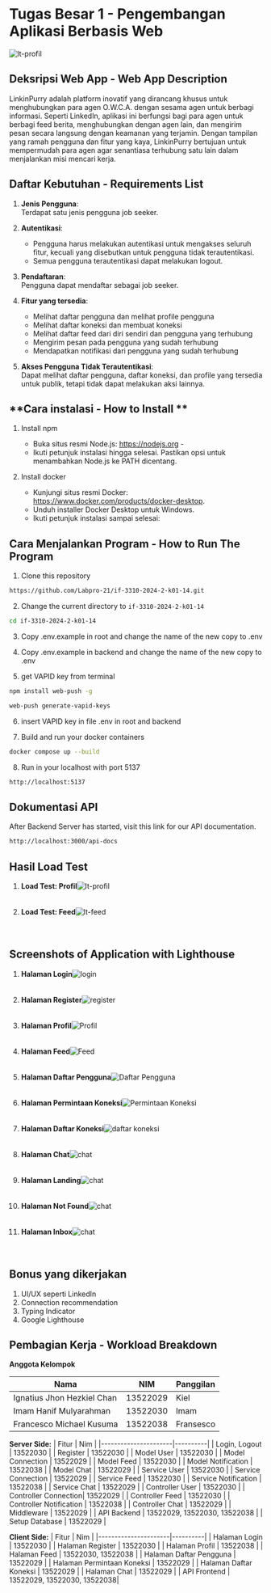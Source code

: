 # Tugas Besar 1 - Pengembangan Aplikasi Berbasis Web

![lt-profil](./frontend/public/images/linkedin.png)<br/>

## **Deksripsi Web App - Web App Description**

LinkinPurry adalah platform inovatif yang dirancang khusus untuk menghubungkan para agen O.W.C.A. dengan sesama agen untuk berbagi informasi. Seperti LinkedIn, aplikasi ini berfungsi bagi para agen untuk berbagi feed berita, menghubungkan dengan agen lain, dan mengirim pesan secara langsung dengan keamanan yang terjamin. Dengan tampilan yang ramah pengguna dan fitur yang kaya, LinkinPurry bertujuan untuk mempermudah para agen agar senantiasa terhubung satu lain dalam menjalankan misi mencari kerja.

## **Daftar Kebutuhan - Requirements List**

1. **Jenis Pengguna**:  
   Terdapat satu jenis pengguna job seeker.

2. **Autentikasi**:

   - Pengguna harus melakukan autentikasi untuk mengakses seluruh fitur, kecuali yang disebutkan untuk pengguna tidak terautentikasi.
   - Semua pengguna terautentikasi dapat melakukan logout.

3. **Pendaftaran**:  
   Pengguna dapat mendaftar sebagai job seeker.

5. **Fitur yang tersedia**:

   - Melihat daftar pengguna dan melihat profile pengguna
   - Melihat daftar koneksi dan membuat koneksi
   - Melihat daftar feed dari diri sendiri dan pengguna yang terhubung
   - Mengirim pesan pada pengguna yang sudah terhubung 
   - Mendapatkan notifikasi dari pengguna yang sudah terhubung

6. **Akses Pengguna Tidak Terautentikasi**:  
   Dapat melihat daftar pengguna, daftar koneksi, dan profile yang tersedia untuk publik, tetapi tidak dapat melakukan aksi lainnya.

## **Cara instalasi - How to Install **
1. Install npm
   - Buka situs resmi Node.js: https://nodejs.org - 
   - Ikuti petunjuk instalasi hingga selesai. Pastikan opsi untuk menambahkan Node.js ke PATH dicentang.

2. Install docker
   - Kunjungi situs resmi Docker: https://www.docker.com/products/docker-desktop.
   - Unduh installer Docker Desktop untuk Windows.
   - Ikuti petunjuk instalasi sampai selesai:

## **Cara Menjalankan Program - How to Run The Program**

1. Clone this repository

```sh
https://github.com/Labpro-21/if-3310-2024-2-k01-14.git
```

2. Change the current directory to `if-3310-2024-2-k01-14`

```sh
cd if-3310-2024-2-k01-14
```

3. Copy .env.example in root and change the name of the new copy to .env

4. Copy .env.example in backend and change the name of the new copy to .env

5. get VAPID key from terminal
```sh
npm install web-push -g

web-push generate-vapid-keys
```

6. insert VAPID key in file .env in root and backend

7. Build and run your docker containers

```sh
docker compose up --build
```

8. Run in your localhost with port 5137

```sh
http://localhost:5137
```

## Dokumentasi API  
After Backend Server has started, visit this link for our API documentation.
```sh
http://localhost:3000/api-docs
```

## Hasil Load Test
1. <strong>Load Test: Profil</strong>![lt-profil](./frontend/public/images/load_test_profil.jpg)<br/><br/><br/>
1. <strong>Load Test: Feed</strong>![lt-feed](./frontend/public/images/load_test_feed.png)<br/><br/><br/>

## **Screenshots of Application with Lighthouse**
1. <strong>Halaman Login</strong>![login](./images/login.png)<br/><br/><br/>
2. <strong>Halaman Register</strong>![register](./images/register.png)<br/><br/><br/>
3. <strong>Halaman Profil</strong>![Profil](./images/profile.png)<br/><br/><br/>
4. <strong>Halaman Feed</strong>![Feed](./images/feed.png)<br/><br/><br/>
5. <strong>Halaman Daftar Pengguna</strong>![Daftar Pengguna](./images/users.png)<br/><br/><br/>
6. <strong>Halaman Permintaan Koneksi</strong>![Permintaan Koneksi](./images/requests.png)<br/><br/><br/>
7. <strong>Halaman Daftar Koneksi</strong>![daftar koneksi](./images/connections.png)<br/><br/><br/>
8. <strong>Halaman Chat</strong>![chat](./images/chat.png)<br/><br/><br/>
9. <strong>Halaman Landing</strong>![chat](./images/landing-page.png)<br/><br/><br/>
10. <strong>Halaman Not Found</strong>![chat](./images/not-found.png)<br/><br/><br/>
11. <strong>Halaman Inbox</strong>![chat](./images/inbox.png)<br/><br/><br/>

## **Bonus yang dikerjakan**

1. UI/UX seperti LinkedIn
2. Connection recommendation
3. Typing Indicator
4. Google Lighthouse

## **Pembagian Kerja - Workload Breakdown**

**Anggota Kelompok**

| Nama            | NIM      | Panggilan |
| --------------- | -------- | --------- |
| Ignatius Jhon Hezkiel Chan | 13522029 | Kiel     |
| Imam Hanif Mulyarahman  | 13522030 | Imam     |
| Francesco Michael Kusuma   | 13522038 | Fransesco   |

**Server Side:**
| Fitur | Nim |
|----------------------|----------|
| Login, Logout        | 13522030 |
| Register             | 13522030 |
| Model User           | 13522030 |
| Model Connection     | 13522029 |
| Model Feed           | 13522030 |
| Model Notification   | 13522038 |
| Model Chat           | 13522029 |
| Service User         | 13522030 |
| Service Connection   | 13522029 |
| Service Feed         | 13522030 |
| Service Notification | 13522038 |
| Service Chat         | 13522029 |
| Controller User      | 13522030 |
| Controller Connection| 13522029 |
| Controller Feed      | 13522030 |
| Controller Notification | 13522038 |
| Controller Chat      | 13522029 |
| Middleware           | 13522029 |
| API Backend          | 13522029, 13522030, 13522038 |
| Setup Database       | 13522029 |

**Client Side:**
| Fitur | Nim |
|----------------------|----------|
| Halaman Login | 13522030 |
| Halaman Register | 13522030 |
| Halaman Profil | 13522038 |
| Halaman Feed | 13522030, 13522038 |
| Halaman Daftar Pengguna | 13522029 |
| Halaman Permintaan Koneksi | 13522029 |
| Halaman Daftar Koneksi | 13522029 |
| Halaman Chat | 13522029 |
| API Frontend | 13522029, 13522030, 13522038|
